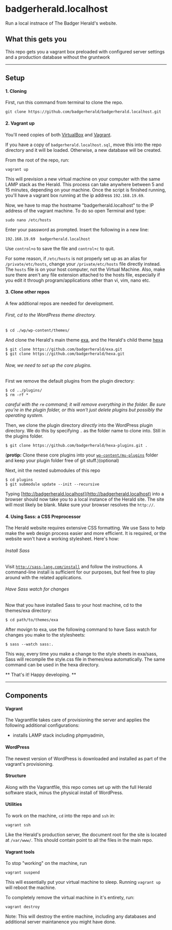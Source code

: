 # badgerherald.localhost

Run a local instnace of The Badger Herald's website.

## What this gets you

This repo gets you a vagrant box preloaded with configured server settings and a production database without the gruntwork 

* * *

## Setup

#### 1. Cloning

First, run this command from terminal to clone the repo.

    git clone https://github.com/badgerherald/badgerherald.localhost.git

#### 2. Vagrant up

You'll need copies of both [VirtualBox](https://www.virtualbox.org/wiki/Downloads) and [Vagrant](https://www.vagrantup.com/downloads.html).

If you have a copy of `badgerherald.localhost.sql`, move this into the repo directory and it will be loaded. Otherwise, a new database will be created.

From the root of the repo, run:

    vagrant up

This will prevision a new virtual machine on your computer with the same LAMP stack as the Herald. This process can take anywhere between 5 and 15 minutes, depending on your machine. Once the script is finished running, you'll have a vagrant box running at the ip address `192.168.19.69`. 

Now, we have to map the hostname "badgerherald.localhost" to the IP address of the vagrant machine. To do so open Terminal and type:

`sudo nano /etc/hosts`

Enter your password as prompted. Insert the following in a new line:

`192.168.19.69	badgerherald.localhost` 

Use `control+o` to save the file and `control+c` to quit. 

For some reason, if `/etc/hosts` is not properly set up as an alias for `/private/etc/hosts`, change your `/private/etc/hosts` file directly instead. The `hosts` file is on your host computer, not the Virtual Machine. Also, make sure there aren't any file extension attached to the hosts file, especially if you edit it through program/applications other than vi, vim, nano etc. 

#### 3. Clone other repos

A few addtional repos are needed for development.

###### First, cd to the WordPress theme directory.

    $ cd ./wp/wp-content/themes/

And clone the Herald's main theme [exa](http://github.com/badgerherald/exa), and the Herald's child theme [hexa](https:)

    $ git clone https://github.com/badgerherald/exa.git
    $ git clone https://github.com/badgerherald/hexa.git

###### Now, we need to set up the core plugins.

First we remove the default plugins from the plugin directory:

    $ cd ../plugins/
    $ rm -rf * 

_careful with the `rm` command; it will remove everything in the folder. Be sure you're in the plugin folder, or this won't just delete plugins but possibly the operating system._

Then, we clone the plugin directory *directly* into the WordPress plugin directory. We do this by specifying `.` as the folder name to clone into. Still in the plugins folder.
    
    $ git clone https://github.com/badgerherald/hexa-plugins.git .

(__protip:__ Clone these core plugins into your [`wp-content/mu-plugins`](https://codex.wordpress.org/Must_Use_Plugins) folder and keep your plugin folder free of git stuff.)(optional)

Next, init the nested submodules of this repo

    $ cd plugins
    $ git submodule update --init --recursive 
    
Typing [http://badgerherald.localhost](http://badgerherald.localhost) into a browser should now take you to a local instance of the Herald site. The site will most likely be blank.  Make sure your browser resolves the `http://`.

#### 4. Using Sass: a CSS Preprocessor

The Herald website requires extensive CSS formatting. We use Sass to help make the web design process easier and more efficient. It is required, or the website won't have a working stylesheet. Here's how:

###### Install Sass

Visit [`http://sass-lang.com/install`](http://sass-lang.com/install) and follow the instructions. A command-line install is sufficient for our purposes, but feel free to play around with the related applications.

###### Have Sass watch for changes

Now that you have installed Sass to your host machine, cd to the themes/exa directory:

	$ cd path/to/themes/exa

After movign to exa, use the following command to have Sass watch for changes you make to the stylesheets:

	$ sass --watch sass:.

This way, every time you make a change to the style sheets in exa/sass, Sass will recompile the style.css file in themes/exa automatically. The same command can be used in the hexa directory.


** That's it! Happy developing. **

* * *

## Components

#### Vagrant

The Vagrantfile takes care of provisioning the server and applies the following additional configurations:

- installs LAMP stack including phpmyadmin, 

#### WordPress

The newest version of WordPress is downloaded and installed as part of the vagrant's provisioning.

#### Structure

Along with the Vagrantfile, this repo comes set up with the full Herald software stack, minus the physical install of WordPress.


#### Utilities

To work on the machine, `cd` into the repo and `ssh` in:

    vagrant ssh

Like the Herald's production server, the document root for the site is located at `/var/www/`. This should contain point to all the files in the main repo.

#### Vagrant tools 

To stop "working" on the machine, run

    vagrant suspend

This will essentially put your virtual machine to sleep. Running `vagrant up` will reboot the machine.

To completely remove the virtual machine in it's entirety, run:

    vagrant destroy

Note: This will destroy the entire machine, including any databases and additional server maintanence you might have done.
